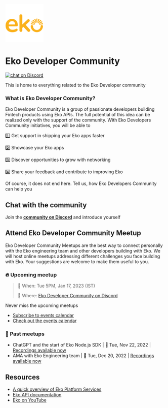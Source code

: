 <a href="https://eko.in/developers/eps">
<img src="logo_square.png" alt="logo" width="120"/>
</a>

# Eko Developer Community 

<a href="https://discord.gg/93rYABNPqX">
<img src="https://img.shields.io/discord/1038006952573292574.svg?logo=discord"
    alt="chat on Discord"></a>

This is home to everything related to the Eko Developer community

### What is Eko Developer Community?
Eko Developer Community is a group of passionate developers building Fintech products using Eko APIs. The full potential of this idea can be realized only with the support of the community. With Eko Developers Community initiatives, you will be able to

1️⃣ Get support in shipping your Eko apps faster

2️⃣ Showcase your Eko apps

3️⃣ Discover opportunities to grow with networking

4️⃣ Share your feedback and contribute to improving Eko

Of course, it does not end here. Tell us, how Eko Developers Community can help you


## Chat with the community
Join the [**community on Discord**](https://discord.gg/93rYABNPqX) and introduce yourself

## Attend Eko Developer Community Meetup
Eko Developer Community Meetups are the best way to connect personally with the Eko engineering team and other developers building with Eko. We will host online meetups addressing different challenges you face building with Eko. Your suggestions are welcome to make them useful to you.

### :fire: Upcoming meetup

> 📆 When: Tue 5PM, Jan 17, 2023 (IST)
> 
> 📌 Where: [Eko Developer Community on Discord](https://dsc.gg/ekodevs)

Never miss the upcoming meetups
* [Subscribe to events calendar](https://calendar.google.com/calendar/?cid=Y19hYWQ5ZWEzMzUxZTc5ZjNhODc3OTM2OWI2MmE5Y2MyZTUxMzJjZTQyMmRmYmQ0NDI0MWRhNDFjMzU4ZDNlNTQ2QGdyb3VwLmNhbGVuZGFyLmdvb2dsZS5jb20)
* [Check out the events calendar](https://calendar.google.com/calendar/embed?src=c_aad9ea3351e79f3a8779369b62a9cc2e5132ce422dfbd44241da41c358d3e546%40group.calendar.google.com)

### 📂 Past meetups

* ChatGPT and the start of Eko Node.js SDK | 📆 Tue, Nov 22, 2022 | [Recordings available now](https://youtu.be/YD6-lsHnaeg)
* AMA with Eko Engineering team | 📆 Tue, Dec 20, 2022 | [Recordings available now](https://youtu.be/m2ZLyJD9SCg)

## Resources

- [A quick overview of Eko Platform Services](https://developers.eko.in/eps)
- [Eko API documentation](https://developers.eko.in/docs)
- [Eko on YouTube](https://www.youtube.com/@ekodevelopers)
